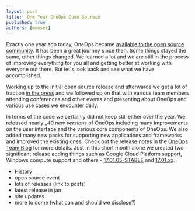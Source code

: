 ```yaml
---
layout: post
title:  One Year OneOps Open Sourece
published: true
authors: [mmoser]
---
```


Exactly one year ago today, OneOps became
[available to the open source community](http://www.walmartlabs.com/2016/01/oneops-now-available/). It has been a great
journey since then. Some things stayed the same, other things changed. We learned a lot and we are still in the process
of improving everything for you all and getting better at working with everyone out there. But let's look back and see
what we have accomplished.

Working up to the initial open source release and afterwards we get a lot of traction
[in the press](/general/in-the-press.html) and we followed up on that with various team members attending conferences
and other events and presenting about OneOps and various use cases we encounter daily.

<!--more-->

In terms of the code we certainly did not keep still either over the year. We released nearly __40 new versions_ of
OneOps including many improvements on the user interface and the various core components of OneOps. We also added many
new packs for supporting new applications and frameworks and improved the existing ones. Check out the release notes in
the [OneOps Team Blog](/blog) for more details. Just in this short month alone we created two significant release adding
things such as Google Cloud Platform support, Windows compute support and others -
[17.01.05-STABLE](/general/blog/2017-01-05-oneops-release-170105stable.html) and [17.01.xx](tbd).



- History
- open source event
- lots of releases (link to posts) 
- latest release in jan
- site updates
- more to come (what can and should we disclose?)


